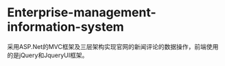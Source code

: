 ﻿# Enterprise-management-information-system
采用ASP.Net的MVC框架及三层架构实现官网的新闻评论的数据操作，前端使用的是jQuery和JqueryUI框架。
